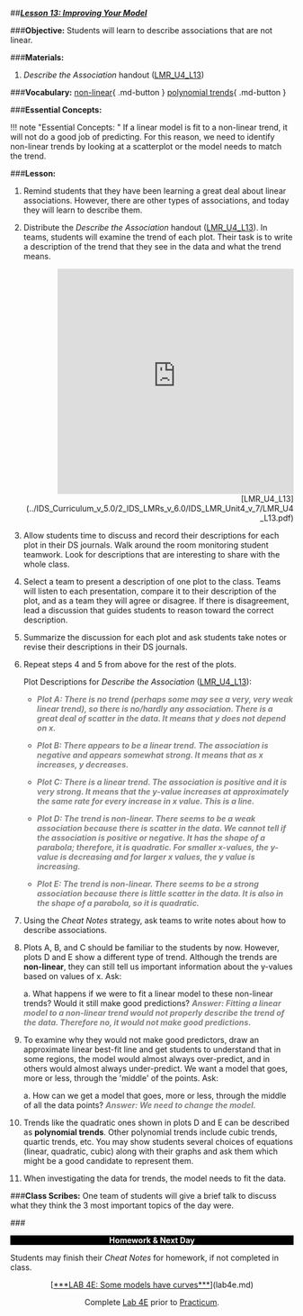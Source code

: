 ##***<u>Lesson 13: Improving Your Model</u>***

###**Objective:**
Students will learn to describe associations that are not linear.

###**Materials:**
1. *Describe the Association* handout ([LMR_U4_L13](../IDS_Curriculum_v_5.0/2_IDS_LMRs_v_6.0/IDS_LMR_Unit4_v_7/LMR_U4_L13.pdf))

###**Vocabulary:**
[non-linear](../../vocabulary/unit4/#non-linear "a form of regression analysis in which observational data are modeled by a function which is a nonlinear combination of the model parameters and depends on one or more independent variables; the data are fitted by a method of successive approximations"){ .md-button }
[polynomial trends](../../vocabulary/unit4/#polynomial-trends "describes a pattern in data that is curved or breaks from a straight linear trend; it often occurs in a large set of data that contains many fluctuations"){ .md-button }

###**Essential Concepts:**

!!! note "Essential Concepts: "
    If a linear model is fit to a non-linear trend, it will not do a good job of predicting. For this reason, we need to identify non-linear trends by looking at a scatterplot or the model needs to match the trend.

###**Lesson:**
1. Remind students that they have been learning a great deal about linear associations. However, there are other types of associations, and today they will learn to describe them.

2. Distribute the *Describe the Association* handout ([LMR_U4_L13](../IDS_Curriculum_v_5.0/2_IDS_LMRs_v_6.0/IDS_LMR_Unit4_v_7/LMR_U4_L13.pdf)). In teams, students will examine the trend of each plot. Their task is to write a description of the trend that they see in the data and what the trend means.

    <div align="right"><iframe src="https://docs.google.com/viewerng/viewer?url=https://curriculum.thinkdataed.org/IDS_Curriculum_v_5.0/2_IDS_LMRs_v_6.0/IDS_LMR_Unit4_v_7/LMR_U4_L13.pdf&embedded=true" style=" width:420px;height:400px;" frameborder="0"></iframe><br>[LMR_U4_L13](../IDS_Curriculum_v_5.0/2_IDS_LMRs_v_6.0/IDS_LMR_Unit4_v_7/LMR_U4_L13.pdf)</div>

3. Allow students time to discuss and record their descriptions for each plot in their DS journals. Walk around the room monitoring student teamwork. Look for descriptions that are interesting to share with the whole class.

4. Select a team to present a description of one plot to the class. Teams will listen to each
presentation, compare it to their description of the plot, and as a team they will agree or disagree. If there is disagreement, lead a discussion that guides students to reason toward the correct description.

5. Summarize the discussion for each plot and ask students take notes or revise their descriptions in their DS journals.

6. Repeat steps 4 and 5 from above for the rest of the plots.

    Plot Descriptions for *Describe the Association* ([LMR_U4_L13](../IDS_Curriculum_v_5.0/2_IDS_LMRs_v_6.0/IDS_LMR_Unit4_v_7/LMR_U4_L13.pdf)):

	* <span style="color:grey">***Plot A: There is no trend (perhaps some may see a very, very weak linear trend), so there is no/hardly any association. There is a great deal of scatter in the data. It means that y does not depend on x.***</span>

	* <span style="color:grey">***Plot B: There appears to be a linear trend. The association is negative and appears somewhat strong. It means that as x increases, y decreases.***</span>

	* <span style="color:grey">***Plot C: There is a linear trend. The association is positive and it is very strong. It means that the y-value increases at approximately the same rate for every increase in x value. This is a line.***</span>

	* <span style="color:grey">***Plot D: The trend is non-linear. There seems to be a weak association because there is scatter in the data. We cannot tell if the association is positive or negative. It has the shape of a parabola; therefore, it is quadratic. For smaller x-values, the y-value is decreasing and for larger x values, the y value is increasing.***</span>

	* <span style="color:grey">***Plot E: The trend is non-linear. There seems to be a strong association because
	there is little scatter in the data. It is also in the shape of a parabola, so it is
	quadratic.***</span>

7. Using the *Cheat Notes* strategy, ask teams to write notes about how to describe associations.

8. Plots A, B, and C should be familiar to the students by now. However, plots D and E show a
different type of trend. Although the trends are **non-linear**, they can still tell us important
information about the y-values based on values of x. Ask:

    a. What happens if we were to fit a linear model to these non-linear trends? Would it still
    make good predictions? <span style="color:grey">***Answer: Fitting a linear model to a non-linear trend would not properly describe the trend of the data. Therefore no, it would not make good predictions.***</span>

9. To examine why they would not make good predictors, draw an approximate linear best-fit line
and get students to understand that in some regions, the model would almost always over-predict,
and in others would almost always under-predict. We want a model that goes, more or less,
through the 'middle' of the points. Ask:

    a. How can we get a model that goes, more or less, through the middle of all the data
    points? <span style="color:grey">***Answer: We need to change the model.***</span>

10. Trends like the quadratic ones shown in plots D and E can be described as **polynomial trends**.
Other polynomial trends include cubic trends, quartic trends, etc. You may show students several choices of equations (linear, quadratic, cubic) along with their graphs and ask them which might be a good candidate to represent them.

11. When investigating the data for trends, the model needs to fit the data.

###**Class Scribes:**
One team of students will give a brief talk to discuss what they think the 3 most important topics of the
day were.

###<p style="background: black; color: white; text-align: center;">**Homework & Next Day**</p>
Students may finish their *Cheat Notes* for homework, if not completed in class.

<center>[<u>***LAB 4E: Some models have curves***</u>](lab4e.md)

Complete [Lab 4E](lab4e.md) prior to [Practicum](practicum1.md).</center>